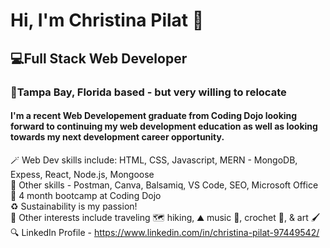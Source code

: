 <h1>Hi, I'm Christina Pilat 👋</h1>
</hr>
<h2> 💻Full Stack Web Developer</h2>
</hr>
<h3>📍Tampa Bay, Florida based - but very willing to relocate</h3>
</hr>
<h4>I'm a recent Web Developement graduate from Coding Dojo looking forward to continuing my web development education as well as looking towards my next development career opportunity. </h4></hr>

🪄 Web Dev skills include: HTML, CSS, Javascript, MERN - MongoDB, Expess, React, Node.js, Mongoose<br>
🧩 Other skills - Postman, Canva, Balsamiq, VS Code, SEO, Microsoft Office <br>
🥷 4 month bootcamp at Coding Dojo <br>
♻️ Sustainability is my passion! <br>
🌱 Other interests include traveling 🗺️ hiking, ⛰️ music 🎺, crochet 🧶, & art 🖌️ <br>
🔍 LinkedIn Profile - https://www.linkedin.com/in/christina-pilat-97449542/   <br>

<!---
Cpilat41/Cpilat41 is a ✨ special ✨ repository because its `README.md` (this file) appears on your GitHub profile.
You can click the Preview link to take a look at your changes.
--->
